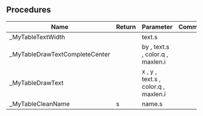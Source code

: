 ## Procedures

|Name|Return|Parameter|Comment|
| --- | --- | --- | --- |
|\_MyTableTextWidth||text.s||
|\_MyTableDrawTextCompleteCenter||by , text.s , color.q , maxlen.i||
|\_MyTableDrawText||x , y , text.s , color.q , maxlen.i||
|\_MyTableCleanName|s|name.s||


